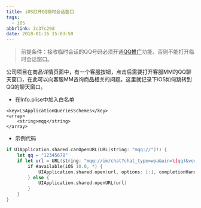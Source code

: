 ```yaml
---
title: iOS打开QQ临时会话窗口
tags:
  - iOS
abbrlink: 3c37c29d
date: 2018-01-16 15:03:50
---
```


> 前提条件：接收临时会话的QQ号码必须开通[QQ推广](http://shang.qq.com)功能，否则不能打开临时会话窗口。

公司项目在商品详情页面中，有一个客服按钮，点击后需要打开客服MM的QQ聊天窗口，在此可以向客服MM咨询商品相关的问题。这里就记录下iOS如何跳转到QQ的聊天窗口。

- 在Info.plise中加入白名单

```
<key>LSApplicationQueriesSchemes</key>
<array>
    <string>mqq</string>
</array>
```

- 示例代码

```Swift
if UIApplication.shared.canOpenURL(URL(string: "mqq://")!) {
    let qq = "12345678"
    if let url = URL(string: "mqq://im/chat?chat_type=wpa&uin=\(qq)&version=1&src_type=web") {
        if #available(iOS 10.0, *) {
            UIApplication.shared.open(url, options: [:], completionHandler: nil)
        } else {
            UIApplication.shared.openURL(url)
        }
    }
}
```
